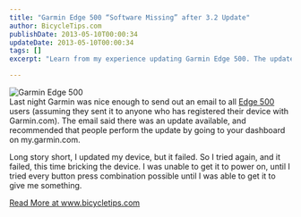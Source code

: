 ```yaml
---
title: "Garmin Edge 500 “Software Missing” after 3.2 Update"
author: BicycleTips.com
publishDate: 2013-05-10T00:00:34
updateDate: 2013-05-10T00:00:34
tags: []
excerpt: "Learn from my experience updating Garmin Edge 500. The update may fail, and potentially brick your device. Remedies discussed at www.bicycletips.com."

---
```

<p> <img alt="Garmin Edge 500" style="display: block; float: none; margin-left: auto; margin-right: auto;" src="https://www.bicycletips.com/Portals/18/Content/2013/5-9-13-GarminEdge500_705.jpg" /> Last night Garmin was nice enough to send out an email to all <a href="https://cjh.am/GarminEdge500" target="_blank">Edge 500</a> users (assuming they sent it to anyone who has registered their device with Garmin.com). The email said there was an update available, and recommended that people perform the update by going to your dashboard on my.garmin.com.</p> <p>Long story short, I updated my device, but it failed. So I tried again, and it failed, this time bricking the device. I was unable to get it to power on, until I tried every button press combination possible until I was able to get it to give me something. </p> <a href="https://www.bicycletips.com/tips/aid/35">Read More at www.bicycletips.com</a>



